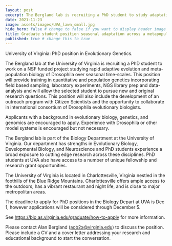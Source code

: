 ```yaml
---
layout: post
excerpt: The Bergland lab is recruiting a PhD student to study adaptation in Drosophila
date: 2021-11-23
image: assets/images/UVA_lawn_small.jpg
hide_hero: false # change to false if you want to display header image
title: Graduate student position seasonal adaptation across a metapopulation # title and subtitle only display on hero
published: true # change this to true
---
```

University of Virginia: PhD position in Evolutionary Genetics.

The Bergland lab at the University of Virginia is recruiting a PhD student to work on a NSF funded project studying rapid adaptive evolution and meta-population biology of Drosophila over seasonal time-scales. This position will provide training in quantitative and population genetics incorporating field based sampling, laboratory experiments, NGS library prep and data-analysis and will allow the selected student to pursue new and original research questions. This position will also include the development of an outreach program with Citizen Scientists and the opportunity to collaborate in international consortium of Drosophila evolutionary biologists.

Applicants with a background in evolutionary biology, genetics, and genomics are encouraged to apply. Experience with Drosophila or other model systems is encouraged but not necessary.

The Bergland lab is part of the Biology Department at the University of Virginia. Our department has strengths in Evolutionary Biology, Developmental Biology, and Neuroscience and PhD students experience a broad exposure to cutting edge research across these disciplines. PhD students at UVA also have access to a number of unique  fellowship and research grant opportunities.

The University of Virginia is located in Charlottesville, Virginia nestled in the foothills of the Blue Ridge Mountains. Charlottesville offers ample access to the outdoors, has a vibrant restaurant and night life, and is close to major metropolitan areas.

The deadline to apply for PhD positions in the Biology Depart at UVA is Dec 1, however applications will be considered through December 5.

See <a href="https://bio.as.virginia.edu/graduate/how-to-apply">https://bio.as.virginia.edu/graduate/how-to-apply</a> for more information.

Please contact Alan Bergland (aob2x@virginia.edu) to discuss the position. Please include a CV and a cover letter addressing your research and educational background to start the conversation.
